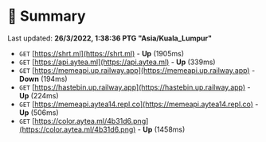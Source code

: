 # 📖 Summary
Last updated: **26/3/2022, 1:38:36 PTG "Asia/Kuala_Lumpur"**

- `GET` [https://shrt.ml](https://shrt.ml) - **Up** (1905ms)
- `GET` [https://api.aytea.ml](https://api.aytea.ml) - **Up** (339ms)
- `GET` [https://memeapi.up.railway.app](https://memeapi.up.railway.app) - **Down** (194ms)
- `GET` [https://hastebin.up.railway.app](https://hastebin.up.railway.app) - **Up** (224ms)
- `GET` [https://memeapi.aytea14.repl.co](https://memeapi.aytea14.repl.co) - **Up** (506ms)
- `GET` [https://color.aytea.ml/4b31d6.png](https://color.aytea.ml/4b31d6.png) - **Up** (1458ms)
